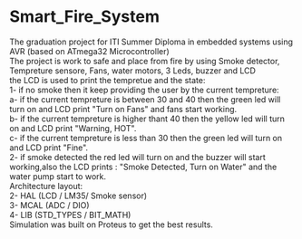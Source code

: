 # Smart_Fire_System
The graduation project for ITI Summer Diploma in embedded systems using AVR (based on ATmega32 Microcontroller) </br>
The project is work to safe and place from fire by using Smoke detector, Tempreture sensore, Fans, water motors, 3 Leds, buzzer and LCD</br>
the LCD is used to print the tempretue and the state:</br>
1- if no smoke then it keep providing the user by the current tempreture:</br>
a- if the current tempreture is between 30 and 40 then the green led will turn on and LCD print "Turn on Fans" and fans start working. </br>
b- if the current tempreture is higher thant 40 then the yellow led will turn on and LCD print "Warning, HOT".</br>
c- if the current tempreture is less than 30  then the green led will turn on and LCD print "Fine".</br>
2- if smoke detected the red led will turn on and the buzzer will start working,also the LCD prints : "Smoke Detected, Turn on Water" and the water pump start to work.</br>
Architecture layout: </br>
2- HAL (LCD / LM35/ Smoke sensor)</br>
3- MCAL (ADC / DIO)</br>
4- LIB (STD_TYPES / BIT_MATH)</br>
Simulation was built on Proteus to get the best results.

